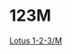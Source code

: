 # 123M
[Lotus 1-2-3/M](https://books.google.de/books/about/Mainframe_Databasing_with_Lotus_1_2_3_M.html?id=T8xQAAAAMAAJ)
